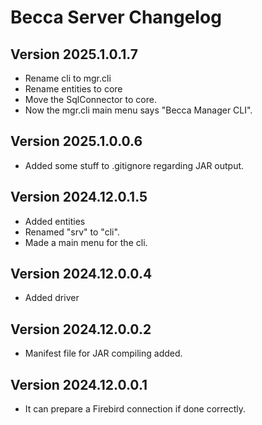 # Becca Server Changelog

## Version 2025.1.0.1.7

- Rename cli to mgr.cli
- Rename entities to core
- Move the SqlConnector to core.
- Now the mgr.cli main menu says "Becca Manager CLI".

## Version 2025.1.0.0.6

- Added some stuff to .gitignore regarding JAR output.

## Version 2024.12.0.1.5

- Added entities
- Renamed "srv" to "cli".
- Made a main menu for the cli.

## Version 2024.12.0.0.4

- Added driver

## Version 2024.12.0.0.2

- Manifest file for JAR compiling added.

## Version 2024.12.0.0.1

- It can prepare a Firebird connection if done correctly.